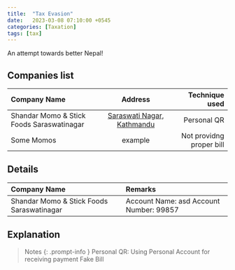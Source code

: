 ```yaml
---
title:  "Tax Evasion"
date:   2023-03-08 07:10:00 +0545
categories: [Taxation] 
tags: [tax] 
---
```


An attempt towards better Nepal!

## Companies list
|Company Name | Address | Technique used |
|:---|:---:|---:|
|Shandar Momo & Stick Foods Saraswatinagar| [Saraswati Nagar, Kathmandu](https://maps.app.goo.gl/biwBZQDzkkh6sVX46?g_st=ic)  | Personal QR |
|Some Momos|example| Not providng proper bill |


## Details
| Company Name | Remarks |
|:---|:---|
| Shandar Momo & Stick Foods Saraswatinagar | Account Name: asd Account Number: 99857|




## Explanation
> Notes
{: .prompt-info }
Personal QR: Using Personal Account for receiving payment
Fake Bill

